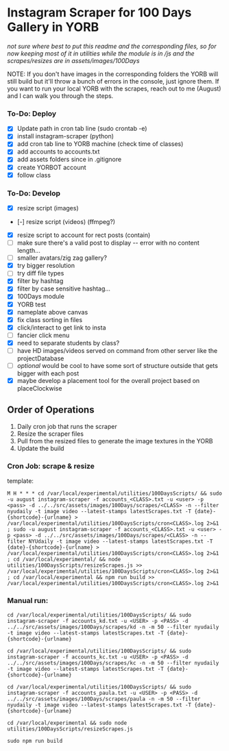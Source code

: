 # Instagram Scraper for 100 Days Gallery in YORB

*not sure where best to put this readme and the corresponding files, so for now keeping most of it in utilities while the module is in /js and the scrapes/resizes are in assets/images/100Days*

NOTE: If you don't have images in the corresponding folders the YORB will still build but it'll throw a bunch of errors in the console, just ignore them. If you want to run your local YORB with the scrapes, reach out to me (August) and I can walk you through the steps.

### To-Do: Deploy
- [X] Update path in cron tab line (sudo crontab -e)
- [X] install instagram-scraper (python)
- [X] add cron tab line to YORB machine (check time of classes)
- [X] add accounts to accounts.txt
- [X] add assets folders since in .gitignore
- [X] create YORBOT account
- [X] follow class

### To-Do: Develop
- [X] resize script (images)
- [-] resize script (videos) (ffmpeg?)
- [X] resize script to account for rect posts (contain)
- [ ] make sure there's a valid post to display -- error with no content length...
- [ ] smaller avatars/zig zag gallery?
- [X] try bigger resolution
- [ ] try diff file types
- [X] filter by hashtag
- [X] filter by case sensitive hashtag...
- [X] 100Days module
- [X] YORB test
- [X] nameplate above canvas
- [X] fix class sorting in files
- [X] click/interact to get link to insta
- [ ] fancier click menu
- [X] need to separate students by class?
- [ ] have HD images/videos served on command from other server like the projectDatabase
- [ ] *optional* would be cool to have some sort of structure outside that gets bigger with each post
- [X] maybe develop a placement tool for the overall project based on placeClockwise

## Order of Operations

1. Daily cron job that runs the scraper
2. Resize the scraper files
3. Pull from the resized files to generate the image textures in the YORB
4. Update the build


### Cron Job: scrape & resize
template: 

```
M H * * * cd /var/local/experimental/utilities/100DaysScripts/ && sudo -u august instagram-scraper -f accounts_<CLASS>.txt -u <user> -p <pass> -d ../../src/assets/images/100Days/scrapes/<CLASS> -n --filter nyudaily -t image video --latest-stamps latestScrapes.txt -T {date}-{shortcode}-{urlname} > /var/local/experimental/utilities/100DaysScripts/cron<CLASS>.log 2>&1 ; sudo -u august instagram-scraper -f accounts_<CLASS>.txt -u <user> -p <pass> -d ../../src/assets/images/100Days/scrapes/<CLASS> -n --filter NYUdaily -t image video --latest-stamps latestScrapes.txt -T {date}-{shortcode}-{urlname} > /var/local/experimental/utilities/100DaysScripts/cron<CLASS>.log 2>&1 ; cd /var/local/experimental/ && node utilities/100DaysScripts/resizeScrapes.js >> /var/local/experimental/utilities/100DaysScripts/cron<CLASS>.log 2>&1 ; cd /var/local/experimental && npm run build >> /var/local/experimental/utilities/100DaysScripts/cron<CLASS>.log 2>&1 
``` 


### Manual run:
```
cd /var/local/experimental/utilities/100DaysScripts/ && sudo instagram-scraper -f accounts_kd.txt -u <USER> -p <PASS> -d ../../src/assets/images/100Days/scrapes/kd -n -m 50 --filter nyudaily -t image video --latest-stamps latestScrapes.txt -T {date}-{shortcode}-{urlname}

cd /var/local/experimental/utilities/100DaysScripts/ && sudo instagram-scraper -f accounts_kc.txt -u <USER> -p <PASS> -d ../../src/assets/images/100Days/scrapes/kc -n -m 50 --filter nyudaily -t image video --latest-stamps latestScrapes.txt -T {date}-{shortcode}-{urlname}

cd /var/local/experimental/utilities/100DaysScripts/ && sudo instagram-scraper -f accounts_paula.txt -u <USER> -p <PASS> -d ../../src/assets/images/100Days/scrapes/paula -n -m 50 --filter nyudaily -t image video --latest-stamps latestScrapes.txt -T {date}-{shortcode}-{urlname}

cd /var/local/experimental && sudo node utilities/100DaysScripts/resizeScrapes.js

sudo npm run build
```


